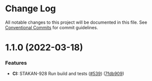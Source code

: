 # Change Log

All notable changes to this project will be documented in this file.
See [Conventional Commits](https://conventionalcommits.org) for commit guidelines.

# 1.1.0 (2022-03-18)


### Features

* **CI:** STAKAN-928 Run build and tests ([#539](https://github.com/Ankr-network/ankr-web/issues/539)) ([7fdb909](https://github.com/Ankr-network/ankr-web/commit/7fdb909d9c9696050804e9dcc09342978b41ddb1))
